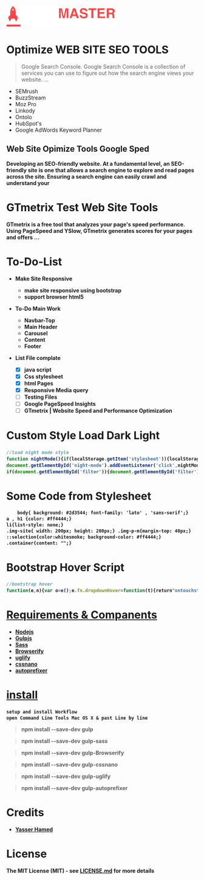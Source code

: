![SEO MASTER Logo](https://github.com/fekrh/SEOMASTER/blob/master/img/LOGO.png)

# <h1> Optimize WEB SITE SEO TOOLS
> Google Search Console. Google Search Console is a collection of services you can use to figure out how the search engine views your website. ...
* SEMrush
* BuzzStream
* Moz Pro
* Linkody
* Ontolo
* HubSpot's 
* Google AdWords Keyword Planner

## <h2> Web Site Opimize Tools Google Sped 
 <b> Developing an SEO-friendly website. At a fundamental level, an SEO-friendly site is one that allows a search engine to explore and read pages across the site. Ensuring a search engine can easily crawl and understand your     

# <h1> GTmetrix Test Web Site Tools
GTmetrix is a free tool that analyzes your page's speed performance. Using PageSpeed and YSlow, GTmetrix generates scores for your pages and offers ...
# <h1> To-Do-List   	
* Make Site Responsive
    * make site responsive using bootstrap
    * support browser html5

* To-Do Main Work 
    * Navbar-Top 
    * Main Header
    * Carousel 
    * Content 
    * Footer
* List File complate 
    - [X] java script
    - [X] Css stylesheet
    - [X] html Pages
    - [X] Responsive Media query 
    - [ ] Testing Files
    - [ ] Google  PageSpeed Insights
    - [ ] GTmetrix | Website Speed and Performance Optimization

# <h1> Custom Style Load Dark Light 
```javascript
//load night mode style
function nightMode(){if(localStorage.getItem('stylesheet')){localStorage.clear();document.getElementById('night-css').setAttribute('href','');}else{localStorage.setItem('stylesheet','/css/night.css');document.getElementById('night-css').setAttribute('href',localStorage.getItem('stylesheet'));}}
document.getElementById('night-mode').addEventListener('click',nightMode)
if(document.getElementById('filter')){document.getElementById('filter').addEventListener('keyup',filterArticles)}
```
# Some Code from Stylesheet
```stylesheet
    body{ background: #2d3544; font-family: 'lato' , 'sans-serif';}
a , h1 {color: #ff4444;}
li{list-style: none;}
.img-site{ width: 200px; height: 200px;} .img-p-m{margin-top: 40px;}
::selection{color:whitesmoke; background-color: #ff4444;}
.container{content: "";}
```


# Bootstrap Hover Script
```javascript
//bootstrap hover
function(e,n){var o=e();e.fn.dropdownHover=function(t){return"ontouchstart"in document?this:(o=o.add(this.parent()),this.each(function(){function r(){n.clearTimeout(a),n.clearTimeout(i),i=n.setTimeout(function(){o.find(":focus").blur(),f.instantlyCloseOthers===!0&&o.removeClass("open"),n.clearTimeout(i),d.attr("aria-expanded","true"),s.addClass("open"),d.trigger(l)},f.hoverDelay)}var a,i,d=e(this),s=d.parent(),u={delay:500,hoverDelay:0,instantlyCloseOthers:!0},h={delay:e(this).data("delay"),hoverDelay:e(this).data("hover-delay"),instantlyCloseOthers:e(this).data("close-others")},l="show.bs.dropdown",c="hide.bs.dropdown",f=e.extend(!0,{},u,t,h);s.hover(function(e){return s.hasClass("open")||d.is(e.target)?void r(e):!0},function(){n.clearTimeout(i),a=n.setTimeout(function(){d.attr("aria-expanded","false"),s.removeClass("open"),d.trigger(c)},f.delay)}),d.hover(function(e){return s.hasClass("open")||s.is(e.target)?void r(e):!0}),s.find(".dropdown-submenu").each(function(){var o,t=e(this);t.hover(function(){n.clearTimeout(o),t.children(".dropdown-menu").show(),t.siblings().children(".dropdown-menu").hide()},function(){var e=t.children(".dropdown-menu");o=n.setTimeout(function(){e.hide()},f.delay)})})}))},e(document).ready(function(){e('[data-hover="dropdown"]').dropdownHover()})}(jQuery,window);
```

# [Requirements & Companents](#Requirements) 	
* [Nodejs](https://nodejs.org/)
* [Gulpjs](https://gulpjs.com/)
* [Sass](https://sass-lang.com/)
* [Browserify](http://browserify.org/)
* [uglify](https://www.npmjs.com/package/uglify-js)
* [cssnano](https://cssnano.co/)
* [autoprefixer](https://autoprefixer.github.io/)


# [install](#install)
    setup and install Workflow
    open Command Line Tools Mac OS X & past Line by line 
> npm install --save-dev gulp 

> npm install --save-dev gulp-sass

> npm install --save-dev gulp-Browserify

> npm install --save-dev gulp-cssnano

> npm install --save-dev gulp-uglify

> npm install --save-dev gulp-autoprefixer

# <h1> Credits
* [Yasser Hamed](https://github.com/fekrh)
# <h1> License
The MIT License (MIT) - see [LICENSE.md](https://github.com/fekrh/SEOMASTER/blob/add-license-1/LICENSE) for more details

